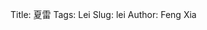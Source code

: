 Title: 夏雷
Tags: Lei
Slug: lei
Author: Feng Xia

<div id="sth"></div>

<script type="text/babel">
 var images = [];
 for (var i=1; i<125; i++){
   var pad = "0000";
   var str = ""+i;
   var name = pad.substring(0, pad.length - str.length) + str;
   images.push({
     key: i,
     thumb: "images/memory/"+name+"-small.jpg",
     full: "images/memory/"+name+".jpg"
   });
 }

 var DisplayListBox = React.createClass({
   render: function(){
     var imageThumbs = this.props.displayList.map(function(img){
       return (
         <img key={img.key}
              onClick={this.props.onClick.bind(null,img)}
              className="mythumbnail"
              src={img.thumb} />
       );
     },this);

     return (
       <div className="col l4 m4 s12">
         {imageThumbs}
       </div>
     );
   }
 });

 var OneBox = React.createClass({
   componentDidMount: function(){
     j$('.materialboxed').materialbox();  
   },
   render: function(){
     return(
       <div>
         { this.props.showMore?
            <div id="showMore"
                 onClick={this.props.onClick}>
              <i className="fa fa-expand"></i>
              Show all
            </div> :null }

          <div className="row center-align">
            <img src={this.props.image.full}
                 className="col l8 m8 s12 z-depth-5 materialboxed"/>

            <DisplayListBox displayList={this.props.displayList}
                            onClick={this.props.setImage} />
         </div>
       </div>
     );
   }
 });

 var ImageField = React.createClass({
   render: function(){
     var img = this.props.img;

     return (
       <div style={{display:"block"}}
            className="hoverable">
         <span onClick={this.props.onClick.bind(null,img)}>
           <img src={img.thumb} width="95%"/>
         </span>
       </div>
     );
   }
 });

 var PresentationBox = React.createClass({
   getInitialState: function(){
     return {
       showing: this.props.images[70],
       showMore: true,
       displayList: []
     }
   },
   componentDidMount: function(){
     var that = this;

     // register key event to allow
     // navigation using arrow keys
     document.onkeydown = function(e) {
       switch (e.keyCode) {
         case 37:
           // left arrow key
           that.onPrev();
           break;
         case 39:
           // right arrow key
           that.onNext();
           break;
       }
     };

     // populate display list
     this.handleUpdate = _.debounce(that._handleUpdate, 1000);
     this.handleUpdate();
   },
   setImage: function(img){
     this.setState({
       showing: img
     });
   },
   handleImageFieldClick: function(img){
     this.setImage(img);

     // toggle show more
     this.toggleShowMore();
   },
   toggleShowMore: function(){
     this.setState({
       showMore: !this.state.showMore
     });
   },
   onNext: function(){
     var current = this.state.showing;
     var images = this.props.images;
     if (current.key === images.length){
       // Circle back to beginning
       this.setState({
         showing: images[0]
       });
     }else{ // set current to next
       this.setState({
         showing: images[current.key]
       });
     }

     this.handleUpdate();
   },
   onPrev: function(){
     var current = this.state.showing;
     var images = this.props.images;
     if (current.key == 1){
       // Circle back
       this.setState({
         showing: images[images.length-1]
       });
     }else{ // set current to next
       this.setState({
         showing: images[current.key-2]
       });
     }

     this.handleUpdate();
   },
   _handleUpdate: function(){
     // Always show odd number of photos
     var MYLENGTH = 11;
     var current = this.state.showing;
     var images = this.props.images;
     var start = Math.max(0,current.key-Math.floor(MYLENGTH/2));
     var end = Math.min(current.key+Math.floor(MYLENGTH/2),images.length-1);
     var tmp = [];
     for(var i=start; i<=end;i++){
        tmp.push(images[i]);
     }

     // if we are at the end of array, rotate back to beginning
     if (MYLENGTH-tmp.length > 0){
       for(var i=0; i<(MYLENGTH-tmp.length);i++){
         tmp.push(images[i]);
       }
     }
     this.setState({
        displayList: tmp
     });
   },
   render: function(){
     var imageFields = this.props.images.map(function(img){
       return (
         <ImageField img={img}
                     onClick={this.handleImageFieldClick}
                     key={img.key}/>
       );
     }, this);
     return (
       <div>
         { this.state.showMore?
            <OneBox image={this.state.showing}
                    showMore={this.state.showMore}
                    onClick={this.toggleShowMore}
                    onNext={this.onNext}
                    onPrev={this.onPrev}
                    displayList={this.state.displayList}
                    setImage={this.setImage} />:
                             <div className="my-multicol-3">
                               {imageFields}
                             </div>
         }
       </div>
     );
   }
 }); // end of PresentationBox

ReactDOM.render(
   <PresentationBox images={images} />,
   document.getElementById("sth")
);
 
</script>
